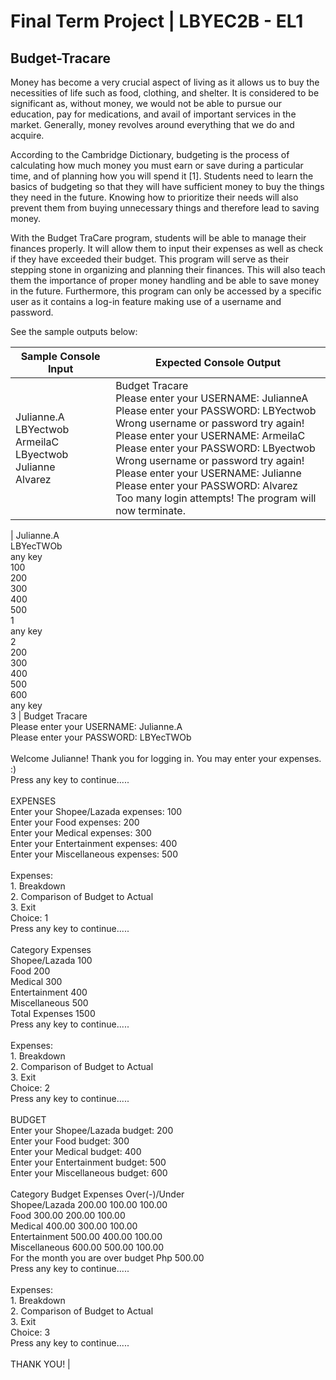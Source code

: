 # Final Term Project | LBYEC2B - EL1

## Budget-Tracare

Money has become a very crucial aspect of living as it allows us to buy the necessities of life such as food, clothing, and shelter. It is considered to be significant as, without money, we would not be able to pursue our education, pay for medications, and avail of important services in the market. Generally, money revolves around everything that we do and acquire. 

According to the Cambridge Dictionary, budgeting is the process of calculating how much money you must earn or save during a particular time, and of planning how you will spend it [1]. Students need to learn the basics of budgeting so that they will have sufficient money to buy the things they need in the future. Knowing how to prioritize their needs will also prevent them from buying unnecessary things and therefore lead to saving money. 

With the Budget TraCare program, students will be able to manage their finances properly. It will allow them to input their expenses as well as check if they have exceeded their budget. This program will serve as their stepping stone in organizing and planning their finances. This will also teach them the importance of proper money handling and be able to save money in the future. Furthermore, this program can only be accessed by a specific user as it contains a log-in feature making use of a username and password.

See the sample outputs below:

| Sample Console Input | Expected Console Output                                                                                                                                                                                                     |
| -------------------- | --------------------------------------------------------------------------------------------------------------------------------------------------------------------------------------------------------------------------- |
| Julianne.A <br>LBYectwob<br>ArmeilaC <br>LByectwob<br>Julianne <br>Alvarez<br>              | Budget Tracare<br>Please enter your USERNAME: JulianneA<br>Please enter your PASSWORD: LBYectwob<br>Wrong username or password try again!<br>Please enter your USERNAME: ArmeilaC<br>Please enter your PASSWORD: LByectwob<br>Wrong username or password try again!<br>Please enter your USERNAME: Julianne<br>Please enter your PASSWORD: Alvarez<br>Too many login attempts! The program will now terminate.<br> |

| Julianne.A <br>LBYecTWOb <br>any key<br>100 <br>200 <br>300 <br>400 <br>500 <br>1<br>any key <br>2 <br>200 <br>300 <br>400 <br>500 <br>600 <br>any key<br>3            | Budget Tracare<br>Please enter your USERNAME: Julianne.A<br>Please enter your PASSWORD: LBYecTWOb<br><br>Welcome Julianne! Thank you for logging in. You may enter your expenses. :)<br>Press any key to continue.....<br><br>EXPENSES<br>Enter your Shopee/Lazada expenses: 100<br>Enter your Food expenses: 200<br>Enter your Medical expenses: 300<br>Enter your Entertainment expenses: 400<br>Enter your Miscellaneous expenses: 500<br><br>Expenses:<br>1. Breakdown<br>2. Comparison of Budget to Actual<br>3. Exit<br>Choice: 1<br>Press any key to continue.....<br><br>Category   Expenses<br>Shopee/Lazada   100<br>Food   200<br>Medical   300<br>Entertainment   400<br>Miscellaneous   500<br>Total Expenses   1500<br>Press any key to continue.....<br><br>Expenses:<br>1. Breakdown<br>2. Comparison of Budget to Actual<br>3. Exit<br>Choice: 2<br>Press any key to continue.....<br><br>BUDGET<br>Enter your Shopee/Lazada budget: 200<br>Enter your Food budget: 300<br>Enter your Medical budget: 400<br>Enter your Entertainment budget: 500<br>Enter your Miscellaneous budget: 600<br><br>Category   Budget   Expenses   Over(-)/Under<br>Shopee/Lazada   200.00   100.00   100.00<br>Food   300.00   200.00   100.00<br>Medical   400.00   300.00   100.00<br>Entertainment   500.00   400.00   100.00<br>Miscellaneous   600.00   500.00   100.00<br>For the month you are over budget    Php 500.00<br>Press any key to continue.....<br><br>Expenses:<br>1. Breakdown<br>2. Comparison of Budget to Actual<br>3. Exit<br>Choice: 3<br>Press any key to continue.....<br><br>THANK YOU!                                          |
